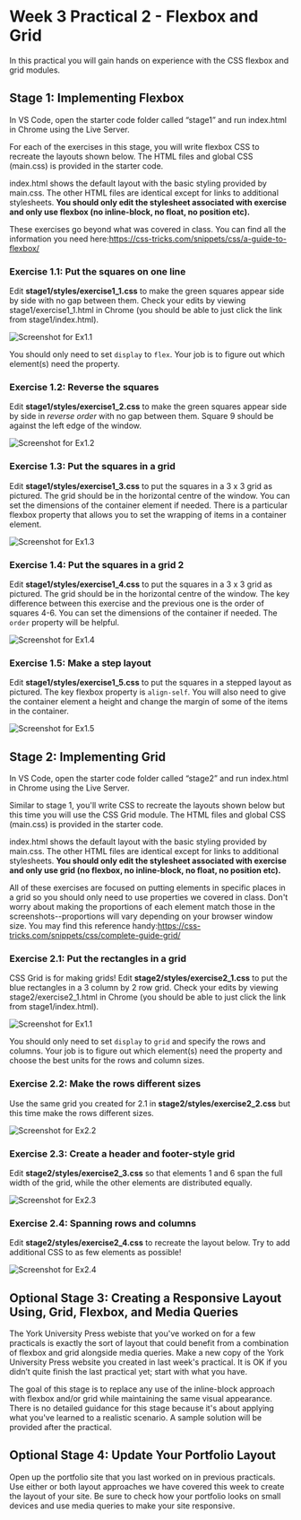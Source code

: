 # Week 3 Practical 2 - Flexbox and Grid

In this practical you will gain hands on experience with the CSS flexbox and grid modules.

## Stage 1: Implementing Flexbox

In VS Code, open the starter code folder called “stage1” and run index.html in Chrome using the Live Server.

For each of the exercises in this stage, you will write flexbox CSS to recreate the layouts shown below. The HTML files and global CSS (main.css) is provided in the starter code. 

index.html shows the default layout with the basic styling provided by main.css. The other HTML files are identical except for links to additional stylesheets. **You should only edit the stylesheet associated with exercise and only use flexbox (no inline-block, no float, no position etc).**

These exercises go beyond what was covered in class. You can find all the information you need here:[https://css-tricks.com/snippets/css/a-guide-to-flexbox/ ](https://css-tricks.com/snippets/css/a-guide-to-flexbox/ )

### Exercise 1.1: Put the squares on one line
Edit **stage1/styles/exercise1_1.css** to make the green squares appear side by side with no gap between them. 
Check your edits by viewing stage1/exercise1_1.html in Chrome (you should be able to just click the link from stage1/index.html).

![Screenshot for Ex1.1](https://github.com/IM-WADD/Week3Practical2/blob/main/assets/exercise1-1.png)

You should only need to set `display` to `flex`. Your job is to figure out which element(s) need the property.

### Exercise 1.2: Reverse the squares
Edit **stage1/styles/exercise1_2.css** to make the green squares appear side by side in _reverse order_ with no gap between them. Square 9 should be against the left edge of the window.

![Screenshot for Ex1.2](https://github.com/IM-WADD/Week3Practical2/blob/main/assets/exercise1-2.png)

### Exercise 1.3: Put the squares in a grid
Edit **stage1/styles/exercise1_3.css** to put the squares in a 3 x 3 grid as pictured. The grid should be in the horizontal centre of the window. You can set the dimensions of the container element if needed. There is a particular flexbox property that allows you to set the wrapping of items in a container element.

![Screenshot for Ex1.3](https://github.com/IM-WADD/Week3Practical2/blob/main/assets/exercise1-3.png)

### Exercise 1.4: Put the squares in a grid 2
Edit **stage1/styles/exercise1_4.css** to put the squares in a 3 x 3 grid as pictured. The grid should be in the horizontal centre of the window. The key difference between this exercise and the previous one is the order of squares 4-6. You can set the dimensions of the container if needed. The `order` property will be helpful.

![Screenshot for Ex1.4](https://github.com/IM-WADD/Week3Practical2/blob/main/assets/exercise1-4.png)

### Exercise 1.5: Make a step layout
Edit **stage1/styles/exercise1_5.css** to put the squares in a stepped layout as pictured. The key flexbox property is `align-self`. You will also need to give the container element a height and change the margin of some of the items in the container.

![Screenshot for Ex1.5](https://github.com/IM-WADD/Week3Practical2/blob/main/assets/exercise1-5.png)

## Stage 2: Implementing Grid

In VS Code, open the starter code folder called “stage2” and run index.html in Chrome using the Live Server.

Similar to stage 1, you'll write CSS to recreate the layouts shown below but this time you will use the CSS Grid module. The HTML files and global CSS (main.css) is provided in the starter code. 

index.html shows the default layout with the basic styling provided by main.css. The other HTML files are identical except for links to additional stylesheets. **You should only edit the stylesheet associated with exercise and only use grid (no flexbox, no inline-block, no float, no position etc).**

All of these exercises are focused on putting elements in specific places in a grid so you should only need to use properties we covered in class. Don't worry about making the proportions of each element match those in the screenshots--proportions will vary depending on your browser window size. You may find this reference handy:[https://css-tricks.com/snippets/css/complete-guide-grid/ ](https://css-tricks.com/snippets/css/complete-guide-grid/ )

### Exercise 2.1: Put the rectangles in a grid
CSS Grid is for making grids! Edit **stage2/styles/exercise2_1.css** to put the blue rectangles in a 3 column by 2 row grid. 
Check your edits by viewing stage2/exercise2_1.html in Chrome (you should be able to just click the link from stage1/index.html).

![Screenshot for Ex1.1](https://github.com/IM-WADD/Week3Practical2/blob/main/assets/exercise2-1.png)

You should only need to set `display` to `grid` and specify the rows and columns. Your job is to figure out which element(s) need the property and choose the best units for the rows and column sizes.

### Exercise 2.2: Make the rows different sizes
Use the same grid you created for 2.1 in **stage2/styles/exercise2_2.css** but this time make the rows different sizes. 

![Screenshot for Ex2.2](https://github.com/IM-WADD/Week3Practical2/blob/main/assets/exercise2-2.png)

### Exercise 2.3: Create a header and footer-style grid
Edit **stage2/styles/exercise2_3.css** so that elements 1 and 6 span the full width of the grid, while the other elements are distributed equally. 

![Screenshot for Ex2.3](https://github.com/IM-WADD/Week3Practical2/blob/main/assets/exercise2-3.png)

### Exercise 2.4: Spanning rows and columns
Edit **stage2/styles/exercise2_4.css** to recreate the layout below. Try to add additional CSS to as few elements as possible!

![Screenshot for Ex2.4](https://github.com/IM-WADD/Week3Practical2/blob/main/assets/exercise2-4.png)

## Optional Stage 3: Creating a Responsive Layout Using, Grid, Flexbox, and Media Queries
The York University Press webiste that you've worked on for a few practicals is exactly the sort of layout that could benefit from a combination of flexbox and grid alongside media queries. Make a new copy of the York University Press website you created in last week's practical. It is OK if you didn’t quite finish the last practical yet; start with what you have. 

The goal of this stage is to replace any use of the inline-block approach with flexbox and/or grid while maintaining the same visual appearance. There is no detailed guidance for this stage because it's about applying what you've learned to a realistic scenario. A sample solution will be provided after the practical.

## Optional Stage 4: Update Your Portfolio Layout
Open up the portfolio site that you last worked on in previous practicals. Use either or both layout approaches we have covered this week to create the layout of your site. Be sure to check how your portfolio looks on small devices and use media queries to make your site responsive. 
